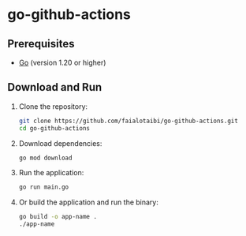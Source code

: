 # go-github-actions


## Prerequisites

- [Go](https://golang.org/doc/install) (version 1.20 or higher)

## Download and Run

1. Clone the repository:
    ```bash
    git clone https://github.com/faialotaibi/go-github-actions.git
    cd go-github-actions
    ```

2. Download dependencies:
    ```bash
    go mod download
    ```

3. Run the application:
    ```bash
    go run main.go
    ```

4. Or build the application and run the binary:
    ```bash
    go build -o app-name .
    ./app-name
    ```


